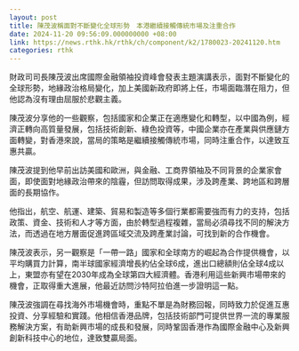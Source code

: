 ```yaml
---
layout: post
title: 陳茂波稱面對不斷變化全球形勢　本港繼續接觸傳統市場及注重合作
date: 2024-11-20 09:56:09.000000000 +08:00
link: https://news.rthk.hk/rthk/ch/component/k2/1780023-20241120.htm
categories: rthk
---
```


財政司司長陳茂波出席國際金融領袖投資峰會發表主題演講表示，面對不斷變化的全球形勢，地緣政治格局變化，加上美國新政府即將上任，市場面臨潛在阻力，但他認為沒有理由屈服於悲觀主義。

陳茂波分享他的一些觀察，包括國家和企業正在適應變化和轉型，以中國為例，經濟正轉向高質量發展，包括技術創新、綠色投資等，中國企業亦在產業與供應鏈方面轉變，對香港來說，當局的策略是繼續接觸傳統市場，同時注重合作，以達致互惠共贏。

陳茂波提到他早前出訪美國和歐洲，與金融、工商界領袖及不同背景的企業家會面，即使面對地緣政治帶來的陰霾，但訪問取得成果，涉及跨產業、跨地區和跨層面的長期協作。

他指出，航空、航運、建築、貿易和製造等多個行業都需要強而有力的支持，包括政策、資金、技術和人才等方面，由於轉型過程複雜，當局必須尋找不同的解決方法，而透過在地方層面促進跨區域交流及跨產業討論，可找到新的合作機會。

陳茂波表示，另一觀察是「一帶一路」國家和全球南方的崛起為合作提供機會，以平均購買力計算，南半球國家經濟增長約佔全球6成，進出口總額則佔全球4成以上，東盟亦有望在2030年成為全球第四大經濟體。香港利用這些新興市場帶來的機會，正取得重大進展，他最近訪問沙特阿拉伯進一步證明這一點。

陳茂波強調在尋找海外市場機會時，重點不單是為財務回報，同時致力於促進互惠投資、分享經驗和實踐。他相信香港品牌，包括技術部門可提供世界一流的專業服務解決方案，有助新興市場的成長和發展，同時鞏固香港作為國際金融中心及新興創新科技中心的地位，達致雙贏局面。
